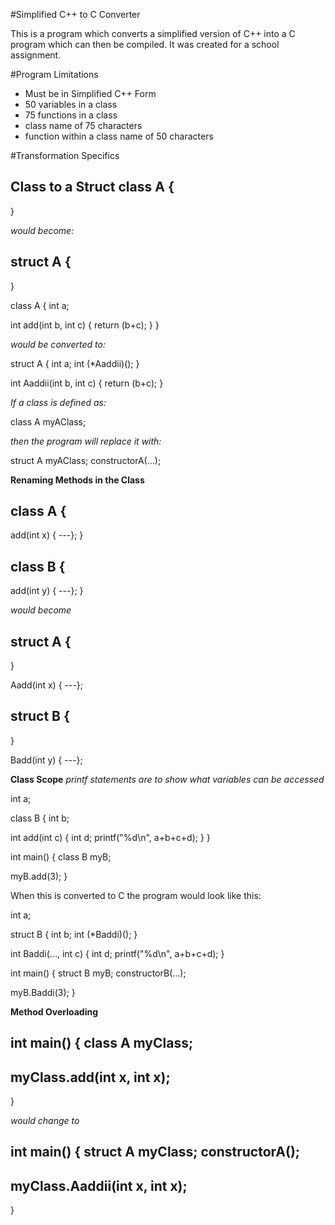 #Simplified C++ to C Converter

This is a program which converts a simplified version of C++ into a C program which can then be compiled. It was created for a school assignment.

#Program Limitations
- Must be in Simplified C++ Form
- 50 variables in a class
- 75 functions in a class
- class name of 75 characters
- function within a class name of 50 characters

#Transformation Specifics

**Class to a Struct**
class A {
   ---
}

*would become:*

struct A {
   ---
}


class A {
   int a;

   int add(int b, int c) {
      return (b+c);
   }
}
 
*would be converted to:*
 
struct A {
   int a;
   int (*Aaddii)();
}

   int Aaddii(int b, int c) {
      return (b+c);
   }


*If a class is defined as:*

class A myAClass;

*then the program will replace it with:*

struct A myAClass;
constructorA(...);

**Renaming Methods in the Class**

class A {
   ---
   add(int x) {
      ---};
}

class B {
   ---
   add(int y) {
      ---};
}

*would become*

struct A {
   ---
}

   Aadd(int x) {
      ---};

struct B {
   ---
}

   Badd(int y) {
      ---};

**Class Scope**
*printf statements are to show what variables can be accessed*

int a;

class B {
   int b;

   int add(int c) {
      int d;
      printf("%d\n", a+b+c+d);
   }
}

int main() {
class B myB;

   myB.add(3);
}

When this is converted to C the program would look like this:

int a;

struct B {
   int b;
   int (*Baddi)();
}

   int Baddi(..., int c) {
      int d;
      printf("%d\n", a+b+c+d);
   }

int main() {
struct B myB;
constructorB(...);

   myB.Baddi(3);
}

**Method Overloading**

int main() {
class A myClass;
   ---
   myClass.add(int x, int x);
   ---
}

*would change to*

int main() {
struct A myClass;
constructorA();
   ---
   myClass.Aaddii(int x, int x);
   ---
}